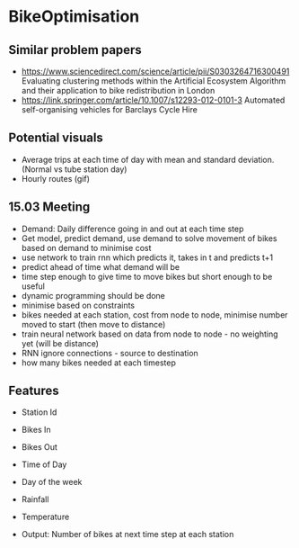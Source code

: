 # BikeOptimisation

## Similar problem papers
- https://www.sciencedirect.com/science/article/pii/S0303264716300491 Evaluating clustering methods within the Artificial Ecosystem Algorithm and their application to bike redistribution in London
- https://link.springer.com/article/10.1007/s12293-012-0101-3 Automated self-organising vehicles for Barclays Cycle Hire

## Potential visuals
- Average trips at each time of day with mean and standard deviation. (Normal vs tube station day)
- Hourly routes (gif)

## 15.03 Meeting
- Demand: Daily difference going in and out at each time step
- Get model, predict demand, use demand to solve movement of bikes based on demand to minimise cost
- use network to train rnn which predicts it, takes in t and predicts t+1
- predict ahead of time what demand will be
- time step enough to give time to move bikes but short enough to be useful
- dynamic programming should be done
- minimise based on constraints
- bikes needed at each station, cost from node to node, minimise number moved to start (then move to distance)
- train neural network based on data from node to node - no weighting yet (will be distance)
- RNN ignore connections - source to destination
- how many bikes needed at each timestep

## Features
- Station Id
- Bikes In
- Bikes Out
- Time of Day
- Day of the week
- Rainfall
- Temperature

- Output: Number of bikes at next time step at each station
